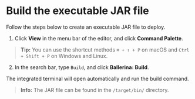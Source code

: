 # Build the executable JAR file

Follow the steps below to create an executable JAR file to deploy. 
  
1. Click **View** in the menu bar of the editor, and click **Command Palette**.

  >**Tip:** You can use the shortcut methods `⌘ + ↑ + P` on macOS and `Ctrl + Shift + P` on Windows and Linux.

2. In the search bar, type `Build`, and click **Ballerina: Build**.

The integrated terminal will open automatically and run the build command.

>**Info:** The JAR file can be found in the `/target/bin/` directory.
